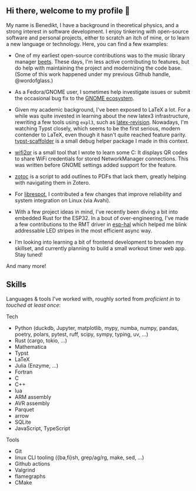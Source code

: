 ## Hi there, welcome to my profile 👋

My name is Benedikt, I have a background in theoretical physics, and a strong
interest in software development.
I enjoy tinkering with open-source software and personal projects, either to
scratch an itch of mine, or to learn a new language or technology.
Here, you can find a few examples:
<!-- These projects represent my skills at the time they were created, ... -->
<!-- Various states of completion -->

- One of my earliest open-source contributions was to the music library manager
  [beets](https://github.com/beetbox/beets/pulls?q=author%3Awisp3rwind).
  These days, I'm less active contributing to features, but do help with
  maintaining the project and modernizing the code base. (Some of this work
  happened under my previous Github handle, @wordofglass.)
  <!-- Skills: Python + tooling, git, GitHub CI, OSS maintenance ... -->

- As a Fedora/GNOME user, I sometimes help investigate issues or submit the
  occasional bug fix to the [GNOME ecosystem](https://gitlab.gnome.org/users/wisperwind/activity).
  <!-- Skills: C, Valgrind, ... -->

- Given my academic background, I've been exposed to LaTeX a lot.
  For a while was quite invested in learning about the new latex3 infrastructure,
  rewriting a few tools using `expl3`, such as [latex-revision](https://git.sr.ht/~wisperwind/latex-revision).
  Nowadays, I'm watching Typst closely, which seems to be the first serious,
  modern contender to LaTeX, even though it hasn't quite reached feature
  parity.
  [typst-scaffolder](https://github.com/wisp3rwind/typst-scaffolder)
  is a small debug helper package I made in this context.
  <!-- Skills: typst, LaTeX + expl3, GitHub actions, ... -->

  <!-- - TODO: digitizer? -->
  <!-- Skills: Rust + FFI, ... -->

- [wifi2qr](https://git.sr.ht/~wisperwind/wifi2qr) is a small tool that I wrote
  to learn some C: It displays QR codes to share WiFi credentials for stored
  NetworkManager connections. This was written before GNOME settings added
  support for the feature.
  <!-- Skills: C, GTK -->

  <!-- - TODO: rootless_wol? -->
  <!-- Skills: Rust, ... -->

- [zotoc](https://github.com/wisp3rwind/zotoc) is a script to add outlines
  to PDFs that lack them, greatly helping with navigating them in Zotero.
  <!-- Skills: Python, ... -->

- For [librespot](https://github.com/librespot-org/librespot/issues?q=is%3Apr%20author%3Awisp3rwind),
  I contributed a few changes that improve reliability and system integration
  on Linux (via Avahi).
  <!-- Skills: Rust, async, DBus/zbus, Avahi ... -->

  <!-- - TODO: mbd? -->
  <!-- - TODO: fsclone? -->

- With a few project ideas in mind, I've recently been diving a bit into
  embedded Rust for the ESP32.
  In a bout of over-engineering, I've made a few contributions to the RMT driver in
  [esp-hal](https://github.com/esp-rs/esp-hal/issues?q=author%3Awisp3rwind)
  which helped me blink addressable LED stripes in the most efficient async way.
  <!-- Skills: Rust, embedded, ... -->
  <!-- - TODO: more esp stuff? -->

- I’m looking into learning a bit of frontend development to broaden
  my skillset, and currently planning to build a small workout timer web app.
  Stay tuned!
  <!-- Skills: Frontend (Vue, Vite, ...) -->

And many more!


## Skills
Languages & tools I've worked with, roughly sorted from _proficient in_ to _touched at least once_:

<!-- TODO: symbols? -->

Tech

- Python (duckdb, Jupyter, matplotlib, mypy, numba, numpy, pandas, poetry, polars, pytest, ruff, scipy, sympy, typing, uv, ...)
- Rust (cargo, tokio, ...)
- Mathematica
- Typst
- LaTeX
- Julia (Enzyme, ...)
- Fortran
- C
- C++
- lua
- ARM assembly
- AVR assembly
- Parquet
- arrow
- SQLite
- JavaScript, TypeScript 

Tools

- Git
- linux CLI tooling ({ba,fi}sh, grep/ag/rg, make, sed, ...)
- Github actions
- Valgrind
- flamegraphs
- CMake

<!--
Here are some ideas to get you started:

- 🔭 I’m currently working on ...
- 🌱 I’m currently learning ...
- 👯 I’m looking to collaborate on ...
- 🤔 I’m looking for help with ...
- 💬 Ask me about ...
- 📫 How to reach me: ...
- 😄 Pronouns: ...
- ⚡ Fun fact: ...
-->
